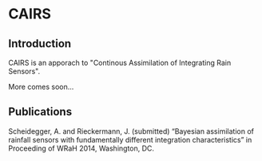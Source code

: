 CAIRS 
=====

Introduction
----

CAIRS is an apporach to  "Continous Assimilation of Integrating Rain Sensors".

More comes soon...


Publications
----

Scheidegger, A. and Rieckermann, J. (submitted) “Bayesian assimilation of rainfall sensors with fundamentally different integration characteristics” in Proceeding of WRaH  2014, Washington, DC.



